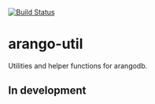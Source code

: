 [![Build Status](https://travis-ci.org/xploratics/arango-util.svg)](https://travis-ci.org/xploratics/arango-util)

# arango-util
Utilities and helper functions for arangodb.

## In development